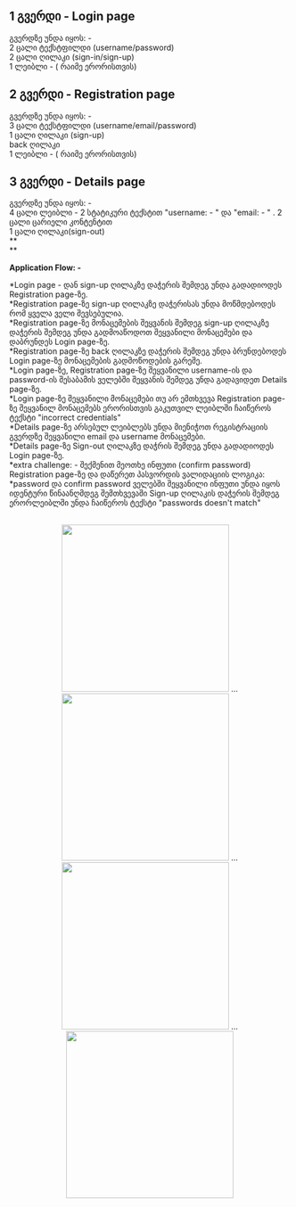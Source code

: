 <h2> 1 გვერდი - Login page </h2>
გვერდზე უნდა იყოს: -  </br>
2 ცალი ტექსტფილდი (username/password) </br>
2 ცალი ღილაკი (sign-in/sign-up) </br>
1 ლეიბლი - ( რაიმე ერორისთვის) </br>

 <h2> 2 გვერდი - Registration page </h2>
გვერდზე უნდა იყოს: - </br>
3 ცალი ტექსტფილდი (username/email/password) </br>
1 ცალი ღილაკი (sign-up) </br>
back ღილაკი </br>
1 ლეიბლი - ( რაიმე ერორისთვის) </br>

<h2> 3 გვერდი - Details page </h2>
გვერდზე უნდა იყოს: - </br>
4 ცალი ლეიბლი - 2 სტატიკური ტექსტით "username: - "  და "email: - " . 2 ცალი ცარიელი კონტენტით </br>
1 ცალი ღილაკი(sign-out) </br>
**</br>**

**Application Flow: -**

*Login page - დან sign-up ღილაკზე დაჭერის შემდეგ უნდა გადადიოდეს  Registration page-ზე. </br>
*Registration page-ზე  sign-up ღილაკზე დაჭერისას უნდა მოწმდებოდეს რომ ყველა ველი შევსებულია. </br>
*Registration page-ზე მონაცემების შეყვანის შემდეგ sign-up ღილაკზე დაჭერის შემდეგ უნდა გადმოაწოდოთ შეყვანილი მონაცემები და დაბრუნდეს Login page-ზე. </br>
*Registration page-ზე back ღილაკზე დაჭერის შემდეგ უნდა ბრუნდებოდეს Login page-ზე მონაცემების გადმოწოდების გარეშე. </br>
*Login page-ზე, Registration page-ზე შეყვანილი username-ის და password-ის შესაბამის ველებში შეყვანის შემდეგ უნდა გადავიდეთ Details page-ზე. </br>
*Login page-ზე შეყვანილი მონაცემები თუ არ ემთხვევა Registration page-ზე შეყვანილ მონაცემებს ერორისთვის გაკუთვილ ლეიბლში ჩაიწეროს ტექსტი "incorrect credentials"  </br>
*Details page-ზე არსებულ ლეიბლებს უნდა მიენიჭოთ რეგისტრაციის გვერდზე შეყვანილი email და username მონაცემები. </br>
*Details page-ზე Sign-out ღილაკზე დაჭრის შემდეგ უნდა გადადიოდეს Login page-ზე.  </br>
*extra challenge: - შექმენით მეოთხე ინფუთი (confirm password) Registration page-ზე და დაწერეთ პასვორდის ვალიდაციის ლოგიკა: </br>
*password და confirm password ველებში შეყვანილი ინფუთი უნდა იყოს იდენტური წინაანღმდეგ შემთხვევაში Sign-up ღილაკის დაჭერის შემდეგ ერორლეიბლში უნდა ჩაიწეროს ტექსტი  "passwords doesn't match"
</br>
</br>

<div align="center">
<img src="https://github.com/MuselianiMariami/UiKit-15/assets/137683336/857e2b88-2a3f-437e-8943-8055b0f04276"  width="300">
  <span>...</span>
<img src="https://github.com/MuselianiMariami/UiKit-15/assets/137683336/023f9e10-1d2b-40c7-a0cd-dce8ac1d894a"  width="300">
   <span>...</span>
<img src="https://github.com/MuselianiMariami/UiKit-15/assets/137683336/897a9074-33ca-4951-9775-f99f36e96137"  width="300">
   <span>...</span>
<img src="https://github.com/MuselianiMariami/UiKit-15/assets/137683336/c9618f06-b2e3-4a14-9f44-7b51f6be5030"  width="300">
</div>

